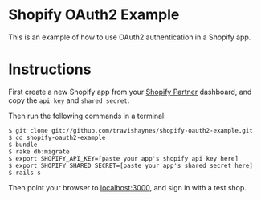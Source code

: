 Shopify OAuth2 Example
======================

This is an example of how to use OAuth2 authentication in a Shopify app.


Instructions
============

First create a new Shopify app from your
[Shopify Partner](https://app.shopify.com/services/partners/) dashboard, and
copy the `api key` and `shared secret`.

Then run the following commands in a terminal:

    $ git clone git://github.com/travishaynes/shopify-oauth2-example.git
    $ cd shopify-oauth2-example
    $ bundle
    $ rake db:migrate
    $ export SHOPIFY_API_KEY=[paste your app's shopify api key here]
    $ export SHOPIFY_SHARED_SECRET=[paste your app's shared secret here]
    $ rails s

Then point your browser to [localhost:3000](http://localhost:3000), and sign in
with a test shop.
